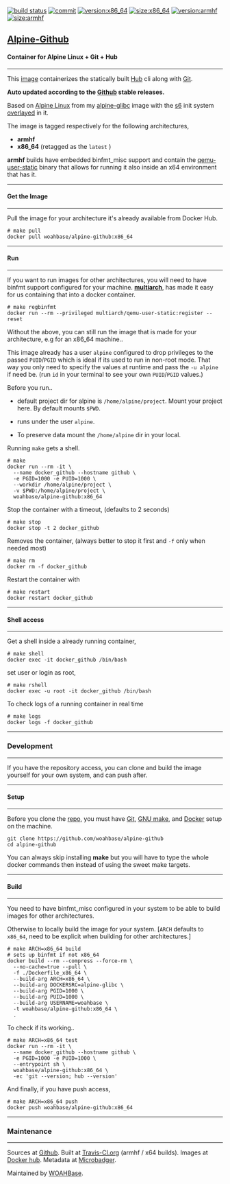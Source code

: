 [![build status][251]][232] [![commit][255]][231] [![version:x86_64][256]][235] [![size:x86_64][257]][235] [![version:armhf][258]][236] [![size:armhf][259]][236]

## [Alpine-Github][234]
#### Container for Alpine Linux + Git + Hub
---

This [image][233] containerizes the statically built [Hub][135]
cli along with [Git][137].

**Auto updated according to the [Github][136] stable releases.**

Based on [Alpine Linux][131] from my [alpine-glibc][132] image with
the [s6][133] init system [overlayed][134] in it.

The image is tagged respectively for the following architectures,
* **armhf**
* **x86_64** (retagged as the `latest` )

**armhf** builds have embedded binfmt_misc support and contain the
[qemu-user-static][105] binary that allows for running it also inside
an x64 environment that has it.

---
#### Get the Image
---

Pull the image for your architecture it's already available from
Docker Hub.

```
# make pull
docker pull woahbase/alpine-github:x86_64
```

---
#### Run
---

If you want to run images for other architectures, you will need
to have binfmt support configured for your machine. [**multiarch**][104],
has made it easy for us containing that into a docker container.

```
# make regbinfmt
docker run --rm --privileged multiarch/qemu-user-static:register --reset
```

Without the above, you can still run the image that is made for your
architecture, e.g for an x86_64 machine..

This image already has a user `alpine` configured to drop
privileges to the passed `PUID`/`PGID` which is ideal if its used
to run in non-root mode. That way you only need to specify the
values at runtime and pass the `-u alpine` if need be. (run `id`
in your terminal to see your own `PUID`/`PGID` values.)

Before you run..

* default project dir for alpine is `/home/alpine/project`. Mount
  your project here. By default mounts `$PWD`.

* runs under the user `alpine`.

* To preserve data mount the `/home/alpine` dir in your local.

Running `make` gets a shell.

```
# make
docker run --rm -it \
  --name docker_github --hostname github \
  -e PGID=1000 -e PUID=1000 \
  --workdir /home/alpine/project \
  -v $PWD:/home/alpine/project \
  woahbase/alpine-github:x86_64
```

Stop the container with a timeout, (defaults to 2 seconds)

```
# make stop
docker stop -t 2 docker_github
```

Removes the container, (always better to stop it first and `-f`
only when needed most)

```
# make rm
docker rm -f docker_github
```

Restart the container with

```
# make restart
docker restart docker_github
```

---
#### Shell access
---

Get a shell inside a already running container,

```
# make shell
docker exec -it docker_github /bin/bash
```

set user or login as root,

```
# make rshell
docker exec -u root -it docker_github /bin/bash
```

To check logs of a running container in real time

```
# make logs
docker logs -f docker_github
```

---
### Development
---

If you have the repository access, you can clone and
build the image yourself for your own system, and can push after.

---
#### Setup
---

Before you clone the [repo][231], you must have [Git][101], [GNU make][102],
and [Docker][103] setup on the machine.

```
git clone https://github.com/woahbase/alpine-github
cd alpine-github
```
You can always skip installing **make** but you will have to
type the whole docker commands then instead of using the sweet
make targets.

---
#### Build
---

You need to have binfmt_misc configured in your system to be able
to build images for other architectures.

Otherwise to locally build the image for your system.
[`ARCH` defaults to `x86_64`, need to be explicit when building
for other architectures.]

```
# make ARCH=x86_64 build
# sets up binfmt if not x86_64
docker build --rm --compress --force-rm \
  --no-cache=true --pull \
  -f ./Dockerfile_x86_64 \
  --build-arg ARCH=x86_64 \
  --build-arg DOCKERSRC=alpine-glibc \
  --build-arg PGID=1000 \
  --build-arg PUID=1000 \
  --build-arg USERNAME=woahbase \
  -t woahbase/alpine-github:x86_64 \
  .
```

To check if its working..

```
# make ARCH=x86_64 test
docker run --rm -it \
  --name docker_github --hostname github \
  -e PGID=1000 -e PUID=1000 \
  --entrypoint sh \
  woahbase/alpine-github:x86_64 \
  -ec 'git --version; hub --version'
```

And finally, if you have push access,

```
# make ARCH=x86_64 push
docker push woahbase/alpine-github:x86_64
```

---
### Maintenance
---

Sources at [Github][106]. Built at [Travis-CI.org][107] (armhf / x64 builds). Images at [Docker hub][108]. Metadata at [Microbadger][109].

Maintained by [WOAHBase][204].

[101]: https://git-scm.com
[102]: https://www.gnu.org/software/make/
[103]: https://www.docker.com
[104]: https://hub.docker.com/r/multiarch/qemu-user-static/
[105]: https://github.com/multiarch/qemu-user-static/releases/
[106]: https://github.com/
[107]: https://travis-ci.org/
[108]: https://hub.docker.com/
[109]: https://microbadger.com/

[131]: https://alpinelinux.org/
[132]: https://hub.docker.com/r/woahbase/alpine-glibc
[133]: https://skarnet.org/software/s6/
[134]: https://github.com/just-containers/s6-overlay
[135]: http://hub.github.com/
[136]: https://github.com/github/hub
[137]: https://git-scm.com/

[201]: https://github.com/woahbase
[202]: https://travis-ci.org/woahbase/
[203]: https://hub.docker.com/u/woahbase
[204]: https://woahbase.online/

[231]: https://github.com/woahbase/alpine-github
[232]: https://travis-ci.org/woahbase/alpine-github
[233]: https://hub.docker.com/r/woahbase/alpine-github
[234]: https://woahbase.online/#/images/alpine-github
[235]: https://microbadger.com/images/woahbase/alpine-github:x86_64
[236]: https://microbadger.com/images/woahbase/alpine-github:armhf

[251]: https://travis-ci.org/woahbase/alpine-github.svg?branch=master

[255]: https://images.microbadger.com/badges/commit/woahbase/alpine-github.svg

[256]: https://images.microbadger.com/badges/version/woahbase/alpine-github:x86_64.svg
[257]: https://images.microbadger.com/badges/image/woahbase/alpine-github:x86_64.svg

[258]: https://images.microbadger.com/badges/version/woahbase/alpine-github:armhf.svg
[259]: https://images.microbadger.com/badges/image/woahbase/alpine-github:armhf.svg
